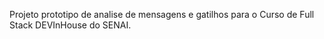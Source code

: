 Projeto prototipo de analise de mensagens e gatilhos para o Curso de Full Stack DEVInHouse do SENAI.